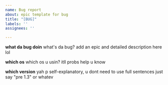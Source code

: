 ```yaml
---
name: Bug report
about: epic template for bug
title: "[BUG]"
labels: ''
assignees: ''

---
```


**what da bug doin**
what's da bug? add an epic and detailed description here lol

**which os**
which os u usin? itll probs help u know

**which version**
yah p self-explanatory, u dont need to use full sentences just say "pre 1.3" or whatev
